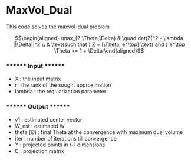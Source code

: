 # MaxVol_Dual
 
This code solves the maxvol-dual problem

```math
\begin{aligned} \max_{Z,\Theta,\Delta} & \quad det(Z)^2 - \lambda ||\Delta||^2 \\
& \text{such that } Z = [\Theta; e^\top] \text{ and } Y^\top \Theta <= 1 + \Delta 
\end{aligned}
```
      

                 
### ****** Input ******
- X      :  the input matrix
- r      :  the rank of the sought approximation
- lambda :  the regularization parameter

  
### ****** Output ******
- v1                :    estimated center vector
- W_est             :    estimated W
- theta ($\Theta$)  :    final Theta at the convergence with maximum dual volume
- iter              :    number of iterations till convergence
- Y                 :    projected points in r-1 dimensions
- C                 :    projection matrix
